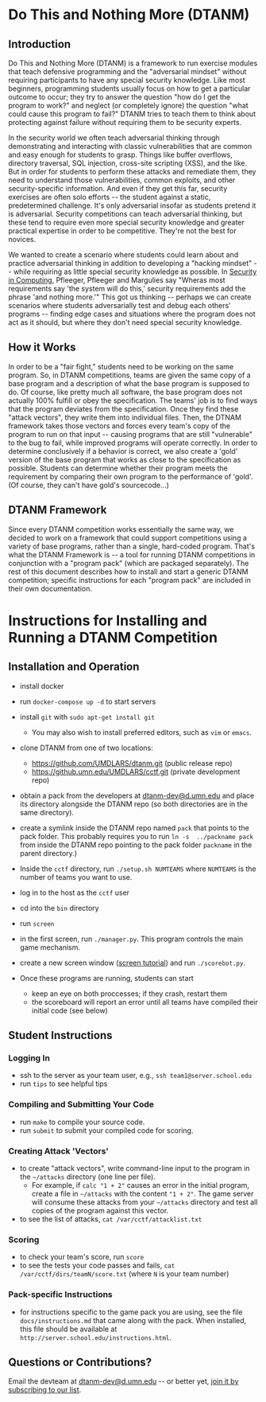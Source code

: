 # Do This and Nothing More (DTANM)
## Introduction
Do This and Nothing More (DTANM) is a framework to run exercise modules that teach defensive programming and the "adversarial mindset" without requiring participants to have any special security knowledge.  Like most beginners, programming students usually focus on how to get a particular outcome to occur; they try to answer the question "how do I get the program to work?" and neglect (or completely ignore) the question "what could cause this program to fail?" DTANM tries to teach them to think about protecting against failure without requiring them to be security experts.

In the security world we often teach adversarial thinking through demonstrating and interacting with classic vulnerabilities that are common and easy enough for students to grasp. Things like buffer overflows, directory traversal, SQL injection, cross-site scripting (XSS), and the like. But in order for students to perform these attacks and remediate them, they need to understand those vulnerabilities, common exploits, and other security-specific information. And even if they get this far, security exercises are often solo efforts -- the student against a static, predetermined challenge. It's only adversarial insofar as students pretend it is adversarial. Security competitions can teach adversarial thinking, but these tend to require even more special security knowledge and greater practical expertise in order to be competitive. They're not the best for novices.

We wanted to create a scenario where students could learn about and practice adversarial thinking in addition to developing a "hacking mindset" -- while requiring as little special security knowledge as possible. In [Security in Computing](https://www.amazon.com/Security-Computing-5th-Charles-Pfleeger/dp/0134085043), Pfleeger, Pfleeger and Margulies say "Wheras most requirements say 'the system will do this,' security requirements add the phrase 'and nothing more.'" This got us thinking -- perhaps we can create scenarios where students adversarially test and debug each others' programs -- finding edge cases and situations where the program does not act as it should, but where they don't need special security knowledge.

## How it Works

In order to be a "fair fight," students need to be working on the same program. So, in DTANM competitions, teams are given the same copy of a base program and a description of what the base program is supposed to do. Of course, like pretty much all software, the base program does not actually 100% fulfill or obey the specification. The teams' job is to find ways that the program deviates from the specification. Once they find these "attack vectors", they write them into individual files. Then, the DTNAM framework takes those vectors and forces every team's copy of the program to run on that input -- causing programs that are still "vulnerable" to the bug to fail, while improved programs will operate correctly. In order to determine conclusively if a behavior is correct, we also create a 'gold' version of the base program that works as close to the specification as possible. Students can determine whether their program meets the requirement by comparing their own program to the performance of 'gold'. (Of course, they can't have gold's sourcecode...)

## DTANM Framework

Since every DTANM competition works essentially the same way, we decided to work on a framework that could support competitions using a variety of base programs, rather than a single, hard-coded program. That's what the DTANM Framework is -- a tool for running DTANM competitions in conjunction with a "program pack" (which are packaged separately). The rest of this document describes how to install and start a generic DTANM competition; specific instructions for each "program pack" are included in their own documentation. 

# Instructions for Installing and Running a DTANM Competition

## Installation and Operation

* install docker
* run `docker-compose up -d` to start servers

* install `git` with `sudo apt-get install git`
  * You may also wish to install preferred editors, such as `vim` or `emacs`.
* clone DTANM from one of two locations:
  * https://github.com/UMDLARS/dtanm.git (public release repo)
  * https://github.umn.edu/UMDLARS/cctf.git (private development repo)
* obtain a pack from the developers at <dtanm-dev@d.umn.edu> and place its directory alongside the DTANM repo (so both directories are in the same directory).
* create a symlink inside the DTANM repo named `pack` that points to the pack folder. This probably requires you to run `ln -s  ../packname pack` from inside the DTANM repo pointing to the pack folder `packname` in the parent directory.)
* Inside the `cctf` directory, run `./setup.sh NUMTEAMS` where `NUMTEAMS` is the number of teams you want to use.
* log in to the host as the `cctf` user
* cd into the `bin` directory
* run `screen`
* in the first screen, run `./manager.py`. This program controls the main game mechanism.
* create a new screen window ([screen tutorial](https://linode.com/docs/networking/ssh/using-gnu-screen-to-manage-persistent-terminal-sessions/)) and run `./scorebot.py`.
* Once these programs are running, students can start
  * keep an eye on both proccesses; if they crash, restart them
  * the scoreboard will report an error until all teams have compiled their initial code (see below)

## Student Instructions
### Logging In

* ssh to the server as your team user, e.g., `ssh team1@server.school.edu`
* run `tips` to see helpful tips

### Compiling and Submitting Your Code
* run `make` to compile your source code.
* run `submit` to submit your compiled code for scoring.

### Creating Attack 'Vectors'
* to create "attack vectors", write command-line input to the program in the `~/attacks` directory (one line per file).
  * For example, if `calc "1 + 2"` causes an error in the initial program, create a file in `~/attacks` with the content `"1 + 2"`. The game server will consume these attacks from your `~/attacks` directory and test all copies of the program against this vector.
 * to see the list of attacks, `cat /var/cctf/attacklist.txt`

### Scoring
* to check your team's score, run `score`
* to see the tests your code passes and fails, `cat /var/cctf/dirs/teamN/score.txt` (where `N` is your team number)

### Pack-specific Instructions
* for instructions specific to the game pack you are using, see the file `docs/instructions.md` that came along with the pack. When installed, this file should be available at `http://server.school.edu/instructions.html`.

## Questions or Contributions?
Email the devteam at <dtanm-dev@d.umn.edu> -- or better yet, [join it by subscribing to our list](https://groups.google.com/a/d.umn.edu/forum/#!forum/dtanm-dev).
